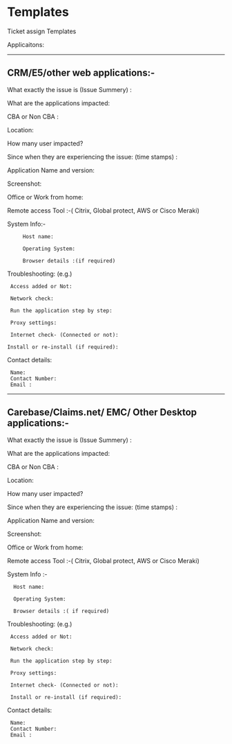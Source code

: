 # Templates
Ticket assign Templates

Applicaitons:

-----------------------------
CRM/E5/other web applications:-
------------------------------


What exactly the issue is (Issue Summery) :

What are the applications impacted:

CBA or Non CBA :

Location:

How many user impacted?

Since when they are experiencing the issue: (time stamps) :

Application Name and version:

Screenshot:

Office or Work from home:

Remote access Tool :-( Citrix, Global protect, AWS or Cisco Meraki)

System Info:-

         Host name:
  
         Operating System:
  
         Browser details :(if required)
           
Troubleshooting: (e.g.)

     Access added or Not:
  
     Network check:

     Run the application step by step:

     Proxy settings:

     Internet check- (Connected or not):

    Install or re-install (if required):

  
Contact details:
     
     Name:
     Contact Number:
     Email :
     

--------------------------------------------
Carebase/Claims.net/ EMC/ Other Desktop applications:-
--------------------------------------------

What exactly the issue is (Issue Summery) :

What are the applications impacted:

CBA or Non CBA :

Location:

How many user impacted?

Since when they are experiencing the issue: (time stamps) :

Application Name and version:

Screenshot:

Office or Work from home:

Remote access Tool :-( Citrix, Global protect, AWS or Cisco Meraki)

System Info :-

      Host name:
  
      Operating System:
  
      Browser details :( if required)

      
      
Troubleshooting: (e.g.)

     Access added or Not:
 
     Network check:

     Run the application step by step:

     Proxy settings:

     Internet check- (Connected or not):

     Install or re-install (if required):

  
Contact details:
     
     Name:
     Contact Number:
     Email :



